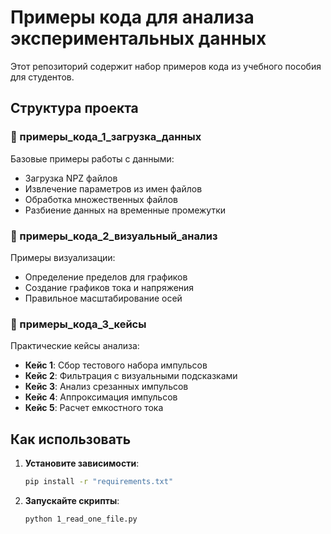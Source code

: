 # Примеры кода для анализа экспериментальных данных

Этот репозиторий содержит набор примеров кода из учебного пособия для студентов.

## Структура проекта

### 📁 примеры_кода_1_загрузка_данных
Базовые примеры работы с данными:
- Загрузка NPZ файлов
- Извлечение параметров из имен файлов
- Обработка множественных файлов
- Разбиение данных на временные промежутки

### 📁 примеры_кода_2_визуальный_анализ
Примеры визуализации:
- Определение пределов для графиков
- Создание графиков тока и напряжения
- Правильное масштабирование осей

### 📁 примеры_кода_3_кейсы
Практические кейсы анализа:
- **Кейс 1**: Сбор тестового набора импульсов
- **Кейс 2**: Фильтрация с визуальными подсказками
- **Кейс 3**: Анализ срезанных импульсов
- **Кейс 4**: Аппроксимация импульсов
- **Кейс 5**: Расчет емкостного тока

## Как использовать

1. **Установите зависимости**:
   ```bash
   pip install -r "requirements.txt"
   ```

3. **Запускайте скрипты**:
   ```bash
   python 1_read_one_file.py
   ```
